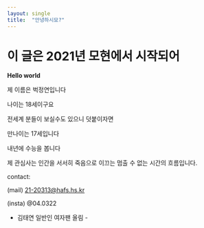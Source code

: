 ```yaml
---
layout: single
title:  "안녕하시묘?"
---
```


# 이 글은 2021년 모현에서 시작되어

**Hello world**

제 이름은 벅정연입니다

나이는 18세이구요

전세계 분들이 보실수도 있으니 덧붙이자면

만나이는 17세입니다

내년에 수능을 봅니다

제 관심사는 인간을 서서히 죽음으로 이끄는 멈출 수 없는 시간의 흐름입니다.

contact:

(mail) 21-20313@hafs.hs.kr

(insta) @04.0322

- 김태연 일반인 여자팬 올림 -
